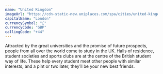 ```yaml
---
name: "United Kingdom"
imageUrl: "https://cdn-static-new.uniplaces.com/spa/cities/united-kingdom/united-kingdom-medium.jpg"
capitalName: "London"
currencySymbol: "£"
currencyCode: "GBP"
callingCode: "+44"
---
```


Attracted by the great universities and the promise of future prospects, people from all over the world come to study in the UK. Halls of residence, student societies and sports clubs are at the centre of the British student way of life. These help every student meet other people with similar interests, and a pint or two later, they’ll be your new best friends.

